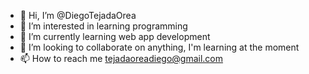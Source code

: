 - 👋 Hi, I’m @DiegoTejadaOrea
- 👀 I’m interested in learning programming
- 🌱 I’m currently learning web app development
- 💞️ I’m looking to collaborate on anything, I'm learning at the moment
- 📫 How to reach me tejadaoreadiego@gmail.com

<!---
DiegoTejadaOrea/DiegoTejadaOrea is a ✨ special ✨ repository because its `README.md` (this file) appears on your GitHub profile.
You can click the Preview link to take a look at your changes.
--->
